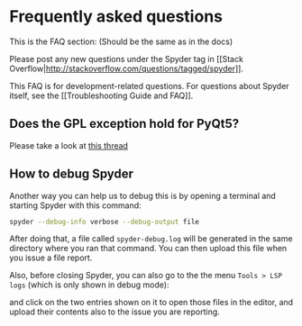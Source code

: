 # Frequently asked questions

This is the FAQ section: (Should be the same as in the docs)

Please post any new questions under the Spyder tag in [[Stack Overflow|http://stackoverflow.com/questions/tagged/spyder]].

This FAQ is for development-related questions. For questions about Spyder itself, see the [[Troubleshooting Guide and FAQ]].

## Does the GPL exception hold for PyQt5?

Please take a look at [this thread](https://riverbankcomputing.com/pipermail/pyqt/2014-February/033843.html)

## How to debug Spyder

Another way you can help us to debug this is by opening a terminal and starting Spyder with this command:

```bash
spyder --debug-info verbose --debug-output file
```

After doing that, a file called `spyder-debug.log` will be generated in the same directory where you ran that command. You can then upload this file when you issue a file report.

Also, before closing Spyder, you can also go to the the menu `Tools > LSP logs` (which is only shown in debug mode):

and click on the two entries shown on it to open those files in the editor, and upload their contents also to the issue you are reporting.
